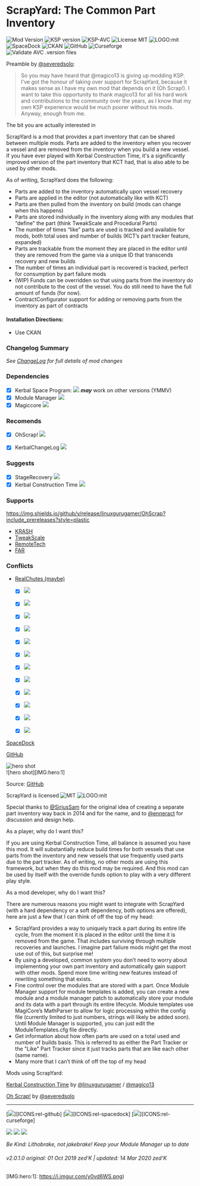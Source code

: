 <!-- Readme.md v1.0.1.0
ScrapYard {SYD}
created: 01 Oct 19
updated: 2020 03 12 -->
<!-- # KerbGuise Experimental engineering (KGEx)
#### Brings you: -->
<!-- Download on SpaceDock or Github or Curseforge. Also available on CKAN. -->

# ScrapYard: The Common Part Inventory
![Mod Version][shield:mod:latest] 
![KSP version][shield:ksp] ![KSP-AVC][shield:kspavc] ![License MIT][shield:license] ![LOGO:mit]  
![SpaceDock][shield:spacedock] ![CKAN][shield:ckan] ![GitHub][shield:github] ![Curseforge][shield:curseforge]  
![Validate AVC .version files][shield:avcvalid]  

Preamble by [@severedsolo][LINK:severedsolo]: 
> So you may have heard that @magico13 is giving up modding KSP. I've got the honour of taking over support for ScrapYard, because it makes sense as I have my own mod that depends on it (Oh Scrap!). I want to take this opportunity to thank magico13 for all his hard work and contributions to the community over the years, as I know that my own KSP experience would be much poorer without his mods. Anyway, enough from me.

The bit you are actually interested in

ScrapYard is a mod that provides a part inventory that can be shared between multiple mods. Parts are added to the inventory when you recover a vessel and are removed from the inventory when you build a new vessel. If you have ever played with Kerbal Construction Time, it's a significantly improved version of the part inventory that KCT had, that is also able to be used by other mods.

As of writing, ScrapYard does the following:

- Parts are added to the inventory automatically upon vessel recovery
- Parts are applied in the editor (not automatically like with KCT)
- Parts are then pulled from the inventory on build (mods can change when this happens)
- Parts are stored individually in the inventory along with any modules that “define” the part (think TweakScale and Procedural Parts)
- The number of times “like” parts are used is tracked and available for mods, both total uses and number of builds (KCT’s part tracker feature, expanded)
- Parts are trackable from the moment they are placed in the editor until they are removed from the game via a unique ID that transcends recovery and new builds
- The number of times an individual part is recovered is tracked, perfect for consumption by part failure mods
- (WIP) Funds can be overridden so that using parts from the inventory do not contribute to the cost of the vessel. You do still need to have the full amount of funds (for now).
- ContractConfigurator support for adding or removing parts from the inventory as part of contracts

#### Installation Directions:
- Use CKAN

### Changelog Summary
*See [ChangeLog][MOD:changelog] for full details of mod changes*

### Dependencies
- [x] Kerbal Space Program: [![][shield:ksp]][KSP:website] ***may*** work on other versions (YMMV)
- [x] Module Manager        [![][shield:support-mm]][thread:mm]  
- [x] Magiccore             [![][shield:support-mc]][thread:mc]  

### Recomends
- [x] OhScrap!        [![][shield:support-ohs]][thread:ohs]  
- [x] KerbalChangeLog [![][shield:support-kcl]][thread:kcl]  


### Suggests
- [x] StageRecovery            [![][shield:support-sr]][thread:sr]  
- [x] Kerbal Construction Time [![][shield:support-kct]][thread:kct]  

### Supports
https://img.shields.io/github/v/release/linuxgurugamer/OhScrap?include_prereleases?style=plastic
- [KRASH](http://forum.kerbalspaceprogram.com/index.php?/topic/133082-*)
- [TweakScale](https://forum.kerbalspaceprogram.com/index.php?/topic/179030-*)
- [RemoteTech]()
- [FAR]()

### Conflicts
- [RealChutes  (maybe)]()

  * [x] [![][shield:support-warp]][thread:warp]
  * [x] [![][shield:support-crp]][thread:crp]
  * [x] [![][shield:support-di]][thread:di]
  * [x] [![][shield:support-dr]][thread:dr]
  * [x] [![][shield:support-epl]][thread:epl]
  * [x] [![][shield:support-fs]][thread:fs]
  * [x] [![][shield:support-ics]][thread:ics]
  * [x] [![][shield:support-kspi]][thread:kspi]
  * [x] [![][shield:support-mc]][thread:mc]
  * [x] [![][shield:support-nr]][thread:nr]
  * [x] [![][shield:support-snacks]][thread:snacks]
  * [x] [![][shield:support-ls]][thread:ls]


[SpaceDock][MOD:spacedock]

[GitHub](https://github.com/zer0Kerbal/ScrapYard/releases/latest/)

![hero shot][IMG:hero:0]  
![hero shot][IMG:hero:1]  

Source: [GitHub][MOD:github:repo]

ScrapYard is licensed ![MIT][MOD:license] ![LOGO:mit]  

 

Special thanks to [@SiriusSam][LINK:siriussame] for the original idea of creating a separate part inventory way back in 2014 and for the name, and to [@enneract][LINK:enneract] for discussion and design help.

As a player, why do I want this?

If you are using Kerbal Construction Time, all balance is assumed you have this mod. It will substantially reduce build times for both vessels that use parts from the inventory and new vessels that use frequently used parts due to the part tracker. As of writing, no other mods are using this framework, but when they do this mod may be required. And this mod can be used by itself with the override funds option to play with a very different play style.

As a mod developer, why do I want this?


There are numerous reasons you might want to integrate with ScrapYard (with a hard dependency or a soft dependency, both options are offered), here are just a few that I can think of off the top of my head:

- ScrapYard provides a way to uniquely track a part during its entire life cycle, from the moment it is placed in the editor until the time it is removed from the game. That includes surviving through multiple recoveries and launches. I imagine part failure mods might get the most use out of this, but surprise me!
- By using a developed, common system you don’t need to worry about implementing your own part inventory and automatically gain support with other mods. Spend more time writing new features instead of rewriting something that exists.
- Fine control over the modules that are stored with a part. Once Module Manager support for module templates is added, you can create a new module and a module manager patch to automatically store your module and its data with a part through its entire lifecycle. Module templates use MagiCore’s MathParser to allow for logic processing within the config file (currently limited to just numbers, strings will likely be added soon). Until Module Manager is supported, you can just edit the ModuleTemplates.cfg file directly. ﻿
- Get information about how often parts are used on a total used and number of builds basis. This is referred to as either the Part Tracker or the "Like" Part Tracker since it just tracks parts that are like each other (same name).
- Many more that I can’t think of off the top of my head


Mods using ScrapYard:

[Kerbal Construction Time](https://forum.kerbalspaceprogram.com/index.php?/topic/62900-*) by [@linuxgurugamer][LINK:linuxgurugamer] / [@magico13][LINK:magico13]

[Oh Scrap!](https://forum.kerbalspaceprogram.com/index.php?/topic/160854-*) by [@severedsolo][LINK:severedsolo]
***
[![][image:rel-github]][ICONS:rel-github] [![][image:rel-spacedock]][ICONS:rel-spacedock] [![][image:rel-curseforge]][ICONS:rel-curseforge]  
  
<a href="https://github.com/zer0Kerbal/ScrapYard/releases/latest" target="_blank"><img src="https://i.imgur.com/RE4Ppr9.png"/></a>
<a href="https://spacedock.info/mod/1746" target="_blank"><img src="https://i.imgur.com/m0a7tn2.png"/></a>
<a href="https://www.curseforge.com/kerbal/ksp-mods/scrapyard" target="_blank"><img src="https://i.postimg.cc/RZNyB5vP/Download-On-Curse.png"/></a>

*Be Kind: Lithobrake, not jakebrake! Keep your Module Manager up to date*

###### v2.0.1.0 original: 01 Oct 2019 zed'K | updated: 14 Mar 2020 zed'K

[MOD:license]:      https://github.com/zer0Kerbal/ScrapYard/blob/master/LICENSE
[MOD:contributing]: https://github.com/zer0Kerbal/ScrapYard/blob/master/.github/CONTRIBUTING.md
[MOD:issues]:       https://github.com/zer0Kerbal/ScrapYard/issues
[MOD:wiki]:         https://github.com/zer0Kerbal/ScrapYard/
[MOD:known]:        https://github.com/zer0Kerbal/ScrapYard/wiki/Known-Issues
[MOD:forum]:        https://forum.kerbalspaceprogram.com/index.php?/topic/178641-*
[MOD:spacedock]:    https://spacedock.info/mod/1746
[MOD:github:repo]:  https://github.com/zer0Kerbal/ScrapYard/
[MOD:curseforge]:   https://www.curseforge.com/kerbal/ksp-mods/scrapyard
[MOD:changelog]:    https://github.com/zer0Kerbal/ScrapYard/Changelog.cfg

[KSP:website]: http://kerbalspaceprogram.com/

[MOD:rel-github]: https://github.com/zer0Kerbal/ScrapYard/releases/latest
[MOD:rel-spacedock]: http://spacedock.info/mod/15
[MOD:rel-curseforge]: http://
[MOD:rel-ckan]: http://forum.kerbalspaceprogram.com/index.php?/topic/90246-*

[image:rel-github]:    https://i.imgur.com/RE4Ppr9.png
[image:rel-spacedock]:  https://i.imgur.com/m0a7tn2.png
[image:rel-curseforge]: https://i.postimg.cc/RZNyB5vP/Download-On-Curse.png

[shield:mod:latest]: https://img.shields.io/github/v/release/zer0Kerbal/ScrapYard?include_prereleases?style=plastic
[shield:mod]: https://img.shields.io/endpoint?url=https://raw.githubusercontent.com/zer0Kerbal/ScrapYard/master/json/mod.json
[shield:ksp]: https://img.shields.io/endpoint?url=https://raw.githubusercontent.com/zer0Kerbal/ScrapYard/master/json/ksp.json
[shield:license]: https://img.shields.io/endpoint?url=https://raw.githubusercontent.com/zer0Kerbal/ScrapYard/master/json/license.json
[LOGO:mit]: https://i.postimg.cc/bvjfsMP5/MIT-17x17.png
[shield:kspavc]:     https://img.shields.io/badge/KSP-AVC--supported-brightgreen.svg?style=plastic
[shield:spacedock]:  https://img.shields.io/badge/SpaceDock-listed-blue.svg?style=plastic
[shield:ckan]:       https://img.shields.io/badge/CKAN-Indexed-blue.svg?style=plastic
[shield:github]:     https://img.shields.io/github-Indexed-blue.svg?style=plastic
[shield:curseforge]: https://img.shields.io/badge/CurseForge-listed-blue.svg?style=plastic
[shield:avcvalid]:    https://github.com/zer0Kerbal/ScarpYard/workflows/Validate%20AVC%20.version%20files/badge.svg
[shield:support-sr]: https://img.shields.io/github/v/release/linuxgurugamer/StageRecovery?include_prereleases?style=plastic
[shield:support-kct]: https://img.shields.io/github/v/release/linuxgurugamer/KCT?include_prereleases?style=plastic

[thread:mm]: http://forum.kerbalspaceprogram.com/index.php?/topic/50533-*
[thread:mc]: https://forum.kerbalspaceprogram.com/index.php?/topic/178484-*
[thread:ohs]: https://forum.kerbalspaceprogram.com/index.php?/topic/160854-*
[thread:kcl]: https://forum.kerbalspaceprogram.com/index.php?/topic/179207-*
[thread:sr]: https://forum.kerbalspaceprogram.com/index.php?/topic/179306-*
[thread:kct]: https://forum.kerbalspaceprogram.com/index.php?/topic/182877-*

[thread:arp]: http://forum.kerbalspaceprogram.com/index.php?/topic/54876-*
[thread:warp]: http://forum.kerbalspaceprogram.com/index.php?/topic/90899-*
[thread:crp]: http://forum.kerbalspaceprogram.com/index.php?/topic/83007-*
[thread:di]: http://forum.kerbalspaceprogram.com/index.php?/topic/73920-*
[thread:dr]: http://forum.kerbalspaceprogram.com/index.php?/topic/50296-*
[thread:epl]: http://forum.kerbalspaceprogram.com/index.php?/topic/54284-*
[thread:fs]: http://forum.kerbalspaceprogram.com/index.php?/topic/22583-*
[thread:ics]: http://forum.kerbalspaceprogram.com/index.php?/topic/74182-*
[thread:kspi]: http://forum.kerbalspaceprogram.com/index.php?/topic/100190-*
[thread:mc]: http://forum.kerbalspaceprogram.com/index.php?/topic/40183-*
[thread:nr]: http://forum.kerbalspaceprogram.com/index.php?/topic/121597-*
[thread:snacks]: https://github.com/Angel-125/Snacks
[thread:ls]: http://forum.kerbalspaceprogram.com/index.php?/topic/105202-*
[thread:bm]: http://forum.kerbalspaceprogram.com/index.php?/topic/48629-*
[thread:df]: http://forum.kerbalspaceprogram.com/index.php?/topic/112328-*

[shield:support-mm]: http://img.shields.io/github/v/release/sarbian/ModuleManager?include_prereleases?style=plastic
[shield:support-mc]: http://img.shields.io/github/v/release/linuxgurugamer/MagiCore?include_prereleases?style=plastic
[shield:support-ohs]: https://img.shields.io/github/v/release/zer0Kerbal/OhScrap?include_prereleases?style=plastic
[shield:support-kcl]: https://img.shields.io/github/v/release/BenjaminCronin/KerbalChangeLog?include_prereleases?style=plastic

[shield:support-arp]: http://img.shields.io/github/v/release/TriggerAu/AlternateResourcePanel?include_prereleases?style=plastic
[shield:support-warp]: http://img.shields.io/github/v/release/BobPalmer/WarpDrive/releases/latest?include_prereleases?style=plastic
[shield:support-crp]: http://img.shields.io/github/v/release/BobPalmer/CommunityResourcePack/releases/latest?include_prereleases?style=plastic
[shield:support-di]: http://img.shields.io/badge/Dang%20It-v0.6.2-blue.svg
[shield:support-dr]: http://img.shields.io/badge/Deadly%20Reentry-v7.4.7.1-red.svg
[shield:support-epl]: http://img.shields.io/badge/Extraplanetary%20Launchpads-v5.4.0-orange.svg
[shield:support-fs]: http://img.shields.io/badge/Firespitter-v7.4.1-red.svg
[shield:support-ics]: http://img.shields.io/badge/Ioncross%20Crew%20Support-v1.25.0-34c566.svg
[shield:support-kspi]: http://img.shields.io/badge/KSP%20Interstellar%20Expanded-v1.10.7-c5a79f.svg
[shield:support-mc]: http://img.shields.io/badge/Mission%20Controller%202-v1.4.3-50b2bc.svg
[shield:support-nr]: http://img.shields.io/badge/'Project%20Orion'%20Nuclear%20Pulse%20Engine-v0.3.0.0-3cdc28.svg
[shield:support-snacks]: http://img.shields.io/badge/Snacks-v1.4.0-a99b13.svg
[shield:support-ls]: http://img.shields.io/badge/USI%20Life%20Support-v0.5.0.0-green.svg
[shield:support-bm]: http://img.shields.io/badge/BioMass-v0.9.2.1-green.svg
[shield:support-df]: http://img.shields.io/badge/DeepFreeze%20Continued-v0.23.0.0-acdadf.svg

[LINK:magico13]:       https://forum.kerbalspaceprogram.com/index.php?/profile/73338-magico13/
[LINK:severedsolo]:    https://forum.kerbalspaceprogram.com/index.php?/profile/80345-severedsolo/
[LINK:zer0Kerbal]:     https://forum.kerbalspaceprogram.com/index.php?/profile/190933-zer0kerbal/
[LINK:linuxgurugamer]: https://forum.kerbalspaceprogram.com/index.php?/profile/129964-linuxgurugamer/
[LINK:siriussame]:  https://forum.kerbalspaceprogram.com/index.php?/profile/116426-siriussam/
[LINK:enneract]:    https://forum.kerbalspaceprogram.com/index.php?/profile/56759-enneract/

[IMG:hero:0]: https://i.imgur.com/DVDdgU1.png
[IMG:hero:1]: https://i.imgur.com/y0vd6WS.png)

<!--
this file: GPLv2
zer0Kerbal-->